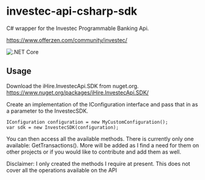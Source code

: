 # investec-api-csharp-sdk
C# wrapper for the Investec Programmable Banking Api.

https://www.offerzen.com/community/investec/

![.NET Core](https://github.com/ihiresolutions/investec-api-csharp-sdk/workflows/.NET%20Core/badge.svg?branch=master)

## Usage
Download the iHire.InvestecApi.SDK from nuget.org. https://www.nuget.org/packages/iHire.InvestecApi.SDK/

Create an implementation of the IConfiguration interface and pass that in as a parameter to the InvestecSDK.
```
IConfiguration configuration = new MyCustomConfiguration();
var sdk = new InvestecSDK(configuration);
```
You can then access all the available methods. There is currently only one available: GetTransactions(). More will be added as I find a need for them on other projects or if you would like to contribute and add them as well.

Disclaimer: I only created the methods I require at present. This does not cover all the operations available on the API
